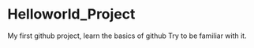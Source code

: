 # Helloworld_Project
My first github project, learn the basics of github
Try to be familiar with it.
